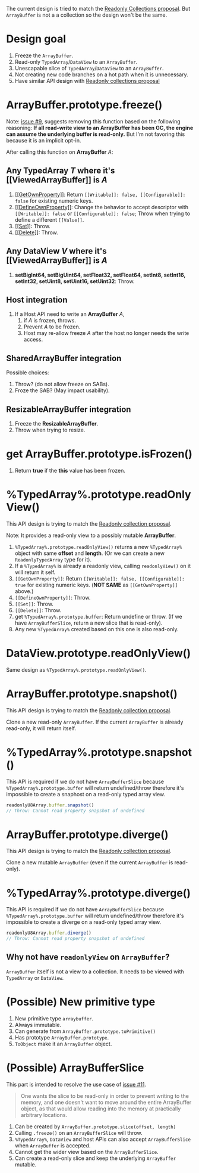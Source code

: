 The current design is tried to match the
[Readonly Collections proposal](https://github.com/tc39/proposal-readonly-collections). But `ArrayBuffer` is not a
a collection so the design won't be the same.

# Design goal

1. Freeze the `ArrayBuffer`.
2. Read-only `TypedArray`/`DataView` to an `ArrayBuffer`.
3. Unescapable slice of `TypedArray`/`DataView` to an `ArrayBuffer`.
4. Not creating new code branches on a hot path when it is unnecessary.
5. Have similar API design with [Readonly collections proposal](https://github.com/tc39/proposal-readonly-collections)

# ArrayBuffer.prototype.freeze()

Note: [issue #9](https://github.com/tc39/proposal-limited-arraybuffer/issues/9), suggests removing this function based on the following reasoning: **If all read-write view to an ArrayBuffer has been GC, the engine can assume the underlying buffer is read-only.** But I'm not favoring this because it is an implicit opt-in.

After calling this function on **ArrayBuffer** _A_:

## Any TypedArray _T_ where it's [[ViewedArrayBuffer]] is _A_

1. [[[GetOwnProperty]]](https://tc39.es/ecma262/multipage/ordinary-and-exotic-objects-behaviours.html#sec-integer-indexed-exotic-objects-getownproperty-p):
   Return `[[Writable]]: false, [[Configurable]]: false` for existing numeric keys.
2. [[[DefineOwnProperty]]](https://tc39.es/ecma262/multipage/ordinary-and-exotic-objects-behaviours.html#sec-integer-indexed-exotic-objects-defineownproperty-p-desc):
   Change the behavior to accept descriptor with `[[Writable]]: false` or `[[Configurable]]: false`; Throw when trying to
   define a different `[[Value]]`.
3. [[[Set]]](https://tc39.es/ecma262/multipage/ordinary-and-exotic-objects-behaviours.html#sec-integer-indexed-exotic-objects-set-p-v-receiver):
   Throw.
4. [[[Delete]]](https://tc39.es/ecma262/multipage/ordinary-and-exotic-objects-behaviours.html#sec-integer-indexed-exotic-objects-delete-p):
   Throw.

## Any DataView _V_ where it's [[ViewedArrayBuffer]] is _A_

1. **setBigInt64, setBigUint64, setFloat32, setFloat64, setInt8, setInt16, setInt32, setUint8, setUint16, setUint32**:
   Throw.

## Host integration

1. If a Host API need to write an **ArrayBuffer** _A_,
    1. if _A_ is frozen, throws.
    2. Prevent _A_ to be frozen.
    3. Host may re-allow freeze _A_ after the host no longer needs the write access.

## SharedArrayBuffer integration

Possible choices:

1. Throw? (do not allow freeze on SABs).
2. Froze the SAB? (May impact usability).

## ResizableArrayBuffer integration

1. Freeze the **ResizableArrayBuffer**.
2. Throw when trying to resize.

# get ArrayBuffer.prototype.isFrozen()

1. Return **true** if the **this** value has been frozen.

# %TypedArray%.prototype.readOnlyView()

This API design is trying to match the
[Readonly collection proposal](https://github.com/tc39/proposal-readonly-collections#snapshotdivergereadonlyview-methods-for-all-collections).

Note: It provides a read-only view to a possibly mutable **ArrayBuffer**.

1. `%TypedArray%.prototype.readOnlyView()` returns a new `%TypedArray%` object with same **offset** and **length**. (Or
   we can create a new `ReadonlyTypedArray` type for it).
2. If a `%TypedArray%` is already a readonly view, calling `readonlyView()` on it will return it self.
3. `[[GetOwnProperty]]`: Return `[[Writable]]: false, [[Configurable]]: true` for existing numeric keys. (**NOT SAME**
   as `[[GetOwnProperty]]` above.)
4. `[[DefineOwnProperty]]`: Throw.
5. `[[Set]]`: Throw.
6. `[[Delete]]`: Throw.
7. get `%TypedArray%.prototype.buffer`: Return undefine or throw. (If we have `ArrayBufferSlice`, return a new slice that is read-only).
8. Any new `%TypedArray%` created based on this one is also read-only.

# DataView.prototype.readOnlyView()

Same design as `%TypedArray%.prototype.readOnlyView()`.

# ArrayBuffer.prototype.snapshot()

This API design is trying to match the
[Readonly collection proposal](https://github.com/tc39/proposal-readonly-collections#snapshotdivergereadonlyview-methods-for-all-collections).

Clone a new read-only `ArrayBuffer`. If the current `ArrayBuffer` is already read-only, it will return itself.

# %TypedArray%.prototype.snapshot()

This API is required if we do not have `ArrayBufferSlice` because `%TypedArray%.prototype.buffer` will return undefined/throw therefore it's impossible to create a snaphost on a read-only typed array view.

```js
readonlyU8Array.buffer.snapshot()
// Throw: Cannot read property snapshot of undefined
```

# ArrayBuffer.prototype.diverge()

This API design is trying to match the
[Readonly collection proposal](https://github.com/tc39/proposal-readonly-collections#snapshotdivergereadonlyview-methods-for-all-collections).

Clone a new mutable `ArrayBuffer` (even if the current `ArrayBuffer` is read-only).

# %TypedArray%.prototype.diverge()

This API is required if we do not have `ArrayBufferSlice` because `%TypedArray%.prototype.buffer` will return undefined/throw therefore it's impossible to create a diverge on a read-only typed array view.

```js
readonlyU8Array.buffer.diverge()
// Throw: Cannot read property snapshot of undefined
```

## Why not have `readonlyView` on `ArrayBuffer`?

`ArrayBuffer` itself is not a view to a collection. It needs to be viewed with `TypedArray` or `DataView`.

# (Possible) New primitive type

1. New primitive type `arraybuffer`.
2. Always immutable.
3. Can generate from `ArrayBuffer.prototype.toPrimitive()`
4. Has prototype `ArrayBuffer.prototype`.
5. `ToObject` make it an `ArrayBuffer` object.

# (Possible) ArrayBufferSlice

This part is intended to resolve the use case of [issue #11](https://github.com/tc39/proposal-limited-arraybuffer/issues/11).

> One wants the slice to be read-only in order to prevent writing to the memory, and one doesn't want to move around the entire ArrayBuffer object, as that would allow reading into the memory at practically arbitrary locations.

1. Can be created by `ArrayBuffer.prototype.slice(offset, length)`
1. Calling `.freeze()` on an `ArrayBufferSlice` will throw.
1. `%TypedArray%`, `DataView` and host APIs can also accept `ArrayBufferSlice` when `ArrayBuffer` is accepted.
1. Cannot get the wider view based on the `ArrayBufferSlice`.
1. Can create a read-only slice and keep the underlying `ArrayBuffer` mutable.
